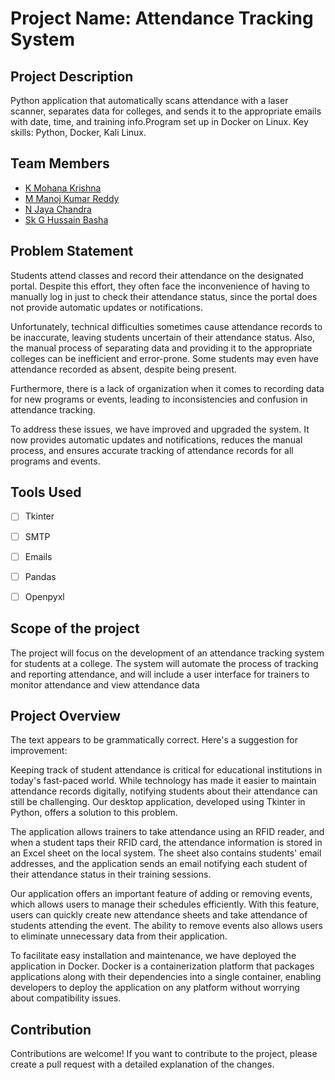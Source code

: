# Project Name: Attendance Tracking System


## Project Description
Python application that automatically scans attendance with a laser scanner, separates data for colleges, and sends it to the appropriate emails with date, time, and training info.Program set up in Docker on Linux. Key skills: Python, Docker, Kali Linux.


## Team Members
- [K Mohana Krishna](https://github.com/K-MOHANAKRISHNA)
- [M Manoj Kumar Reddy](https://github.com/manojreddy041002)
- [N Jaya Chandra](https://github.com/jayachandra17)
- [Sk G Hussain Basha](https://github.com/shaikgokanakonda)


## Problem Statement 
Students attend classes and record their attendance on the designated portal. Despite this effort, they often face the inconvenience of having to manually log in just to check their attendance status, since the portal does not provide automatic updates or notifications.

Unfortunately, technical difficulties sometimes cause attendance records to be inaccurate, leaving students uncertain of their attendance status. Also, the manual process of separating data and providing it to the appropriate colleges can be inefficient and error-prone. Some students may even have attendance recorded as absent, despite being present.

Furthermore, there is a lack of organization when it comes to recording data for new programs or events, leading to inconsistencies and confusion in attendance tracking.

To address these issues, we have improved and upgraded the system. It now provides automatic updates and notifications, reduces the manual process, and ensures accurate tracking of attendance records for all programs and events.


## Tools Used
- [ ] Tkinter 
- [ ] SMTP 
- [ ] Emails
- [ ] Pandas 
- [ ] Openpyxl


## Scope of the project
The project will focus on the development of an attendance tracking system for students at a college. The system will automate the process of tracking and reporting attendance, and will include a user interface for trainers to monitor attendance and view attendance data


## Project Overview
The text appears to be grammatically correct. Here's a suggestion for improvement:

Keeping track of student attendance is critical for educational institutions in today's fast-paced world. While technology has made it easier to maintain attendance records digitally, notifying students about their attendance can still be challenging. Our desktop application, developed using Tkinter in Python, offers a solution to this problem.

The application allows trainers to take attendance using an RFID reader, and when a student taps their RFID card, the attendance information is stored in an Excel sheet on the local system. The sheet also contains students' email addresses, and the application sends an email notifying each student of their attendance status in their training sessions.

Our application offers an important feature of adding or removing events, which allows users to manage their schedules efficiently. With this feature, users can quickly create new attendance sheets and take attendance of students attending the event. The ability to remove events also allows users to eliminate unnecessary data from their application.

To facilitate easy installation and maintenance, we have deployed the application in Docker. Docker is a containerization platform that packages applications along with their dependencies into a single container, enabling developers to deploy the application on any platform without worrying about compatibility issues.


## Contribution
Contributions are welcome! If you want to contribute to the project, please create a pull request with a detailed explanation of the changes.

